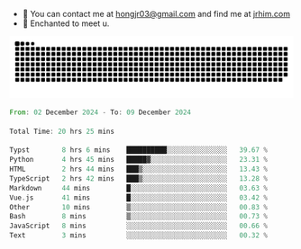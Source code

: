 - 📧 You can contact me at hongjr03@gmail.com and find me at [jrhim.com](https://jrhim.com/)
- 💜 Enchanted to meet u.

![snake_animation](https://raw.githubusercontent.com/hongjr03/hongjr03/output/github-contribution-grid-snake.svg)

<!--START_SECTION:waka-->

```rust
From: 02 December 2024 - To: 09 December 2024

Total Time: 20 hrs 25 mins

Typst        8 hrs 6 mins    ██████████░░░░░░░░░░░░░░░   39.67 %
Python       4 hrs 45 mins   █████▓░░░░░░░░░░░░░░░░░░░   23.31 %
HTML         2 hrs 44 mins   ███▒░░░░░░░░░░░░░░░░░░░░░   13.43 %
TypeScript   2 hrs 42 mins   ███▒░░░░░░░░░░░░░░░░░░░░░   13.28 %
Markdown     44 mins         █░░░░░░░░░░░░░░░░░░░░░░░░   03.63 %
Vue.js       41 mins         █░░░░░░░░░░░░░░░░░░░░░░░░   03.42 %
Other        10 mins         ▒░░░░░░░░░░░░░░░░░░░░░░░░   00.83 %
Bash         8 mins          ▒░░░░░░░░░░░░░░░░░░░░░░░░   00.73 %
JavaScript   8 mins          ░░░░░░░░░░░░░░░░░░░░░░░░░   00.66 %
Text         3 mins          ░░░░░░░░░░░░░░░░░░░░░░░░░   00.32 %
```

<!--END_SECTION:waka-->
